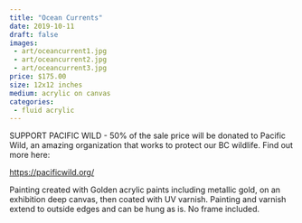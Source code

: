 ```yaml
---
title: "Ocean Currents"
date: 2019-10-11
draft: false
images:
 - art/oceancurrent1.jpg
 - art/oceancurrent2.jpg
 - art/oceancurrent3.jpg
price: $175.00
size: 12x12 inches
medium: acrylic on canvas
categories:
 - fluid acrylic
---
```


SUPPORT PACIFIC WILD - 50% of the sale price will be donated to Pacific Wild, an amazing organization that works to protect our BC wildlife. Find out more here:

<https://pacificwild.org/>

Painting created with Golden acrylic paints including metallic gold, on an exhibition deep canvas, then coated with UV varnish. Painting and varnish extend to outside edges and can be hung as is. No frame included.